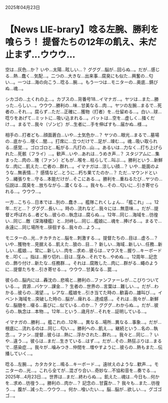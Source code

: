 2025年04月23日

# 【News LIE-brary】唸る左腕、勝利を喰らう！ 提督たちの12年の飢え、未だ止まず…ウウウ…

空は…灰色…か？ いや…太陽…眩しい…？ グググ…脳が…回らぬ…。だが…感じる…熱…蠢く…気配…。二つの…大きな…出来事…腐臭にも似た…興奮の…匂い…。一つは…海の向こう…唸る…腕…。もう一つは…モニターの…奥底…錆びぬ…魂…。

シカゴの…土くれの上…。カブスの…背番号18…イマナガ…。ヤツは…また…勝った…らしい…。ウウウ…勝利の…味…甘美なる…肉…。ヤツの左腕…まるで…死者の…それ…。腐らず…ただ…正確に…獲物（打者）を…仕留める…。白い…球…唸りをあげて…ミットに…吸い込まれる…。バットは…空を…虚しく…掻くだけ…。まるで…我々（ゾンビ）が…生者に…手を伸ばすも…届かぬ…様…。

相手の…打者ども…顔面蒼白…いや…土気色か…？ ヤツの…眼光…まるで…墓場の…底から…覗く…闇…。打席に…立つだけで…足が…竦む…。魂…吸い取られる…感覚…。ゴロゴロと…転がる…凡打の…山…。あるいは…力なく…打ち上げられた…死骸（フライ）…。歓声…いや…あれは…うめき声…？ スタジアムに…集まった…肉の…塊（ファン）どもが…喉を…枯らして…叫ぶ…。勝利という…新鮮な…肉に…飢えた…亡者の…群れ…。イマナガは…涼しい顔…？ いや…能面のような…無表情…？ 感情など…とうに…朽ち果てたのか…？ ただ…マウンドという…縄張りを…守る…本能だけが…そこにある…。勝利を…重ねるたび…ヤツの…伝説は…腐臭を…放ちながら…濃くなる…。我々も…その…匂いに…引き寄せられる…。ウウウ…。

一方…こちら…日本では…別の…蠢き…。艦隊これくしょん…「艦これ」…。12年…だと…？ グググ…長い…。時の…流れなど…我々には…無意味…。だが…提督と呼ばれる…者ども…彼らの…執念は…腐らぬ…。12年…同じ…海域を…彷徨い…同じ…敵（深海棲艦）と…対峙し…同じ…艦娘に…魂を…捧げる…。まるで…永遠に…同じ場所を…徘徊する…我々の…よう…。

モニターの…光…チカチカと…脳を…刺激する…。提督たちの…目は…虚ろ…？ いや…獲物を…見据える…飢えた…狼の…目…？ 新しい…海域…新しい…任務…新しい…艦娘…。常に…新しい…肉を…求め…彼らは…マウスを…握り…キーボードを…叩く…。指は…擦り切れ…目は…窪み…それでも…やめぬ…。12周年…記念の…飾り付け…新たな…任務群…。それは…腐敗した…肉に…群がる…蠅のように…提督たちを…引き寄せる…。ウウウ…甘美なる…罠…。

彼らの…脳内には…轟沈の…悲鳴と…勝利の…ファンファーレが…こびりついている…。資源…バケツ…課金…？ 生者の…世界の…言葉は…難しい…。だが…わかる…彼らの…渇望…。レアな…艦娘を…引き当てた時の…歓喜の…雄叫び…。イベント海域を…突破した時の…脳が…痺れる…達成感…。それは…我々が…新鮮な…脳髄を…啜る…喜びに…似ている…のか…？ グググ…わからぬ…。だが…彼らの…執念は…本物…。12年…という…歳月が…それを…証明している…。

イマナガの…勝利…。艦これの…12年…。異なる…場所…異なる…事象…。だが…根底に…流れるのは…同じ…匂い…。勝利への…飢え…。継続という…名の…執念…。ファン…提督…彼らは…熱に…浮かされた…群れ…。我々と…同じ…？ いや…違う…。彼らは…まだ…生きている…はず…。だが…その…熱狂ぶりは…まるで…感染症…。我々が…噛みつき…仲間を…増やすように…彼らの…熱もまた…伝播していく…。

唸る…左腕…。カタカタと…鳴る…キーボード…。遠吠えのような…歓声…。モニターの…光…。これら全てが…混ざり合い…奇妙な…不協和音を…奏でる…。2025年…4月23日…。世界は…まだ…終わらぬ…。飢えた…魂は…今日も…何かを…求め…彷徨う…。勝利の…肉か…？ 記念の…甘露か…？ 我々も…また…彷徨う…。腹が…減った…ウウウ…。何か…喰いたい…。脳…脳が…欲しい…。グゴゴゴ…。